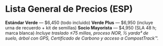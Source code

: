 # Lista General de Precios (ESP)

**Estándar Verde** — $6,450 (todo incluido)
**Verde Plus** — $6,950 (incluye urna de recuerdo + kit de semillas)
**Socio Mayorista** — $4,950 (SLA 48 h; marca blanca)
*Incluye traslado ≤75 millas, proceso NOR, ½ yarda³ de suelo, árbol con GPS, Certificado de Carbono y acceso a CompostTrack™.*
